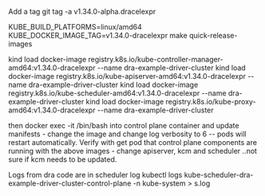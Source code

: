 Add a tag
 git tag -a v1.34.0-alpha.dracelexpr

KUBE_BUILD_PLATFORMS=linux/amd64 KUBE_DOCKER_IMAGE_TAG=v1.34.0-dracelexpr make quick-release-images

kind load docker-image registry.k8s.io/kube-controller-manager-amd64:v1.34.0-dracelexpr --name dra-example-driver-cluster
kind load docker-image registry.k8s.io/kube-apiserver-amd64:v1.34.0-dracelexpr --name dra-example-driver-cluster
kind load docker-image registry.k8s.io/kube-scheduler-amd64:v1.34.0-dracelexpr --name dra-example-driver-cluster
kind load docker-image registry.k8s.io/kube-proxy-amd64:v1.34.0-dracelexpr --name dra-example-driver-cluster


then docker exec -it /bin/bash into control plane container and update manifests - change the image and change log verbosity to 6 -- pods will restart automatically. Verify with get pod that control plane components are running with the above images - change apiserver, kcm and scheduler ..not sure if kcm needs to be updated.

Logs from dra code are in scheduler log
kubectl logs kube-scheduler-dra-example-driver-cluster-control-plane -n kube-system > s.log


